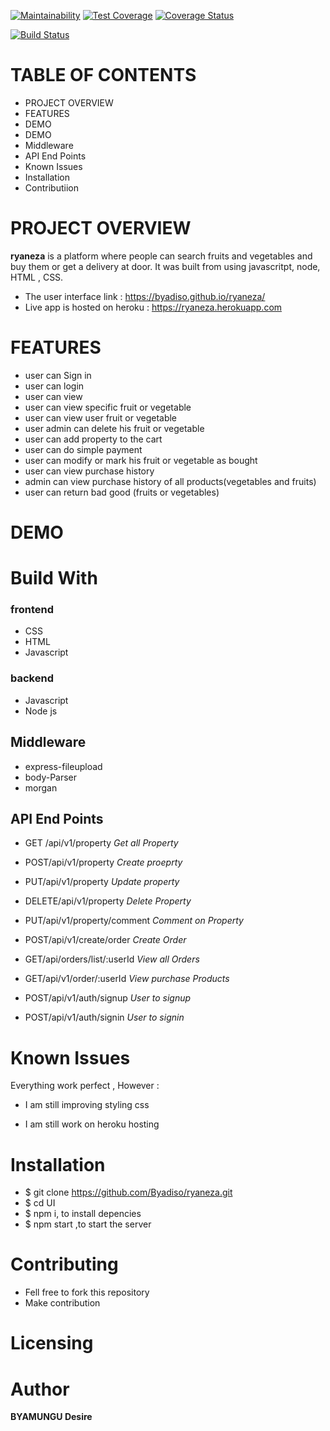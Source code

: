 [![Maintainability](https://api.codeclimate.com/v1/badges/f8910ac7a64bcd78c3a6/maintainability)](https://codeclimate.com/github/Byadiso/UI/maintainability) [![Test Coverage](https://api.codeclimate.com/v1/badges/f8910ac7a64bcd78c3a6/test_coverage)](https://codeclimate.com/github/Byadiso/UI/test_coverage)
[![Coverage Status](https://coveralls.io/repos/github/Byadiso/UI/badge.svg?branch=master)](https://coveralls.io/github/Byadiso/UI?branch=master)

[![Build Status](https://travis-ci.org/Byadiso/UI.svg?branch=develop)](https://travis-ci.org/Byadiso/UI)

# TABLE OF CONTENTS

-   PROJECT OVERVIEW
-   FEATURES
-   DEMO
-   DEMO
-   Middleware
-   API End Points
-   Known Issues
-   Installation
-   Contributiion

# PROJECT OVERVIEW

**ryaneza** is a platform where people can search fruits and vegetables and buy them or get a delivery at door. It was built from using javascritpt, node, HTML , CSS.

-   The user interface link : https://byadiso.github.io/ryaneza/
-   Live app is hosted on heroku : https://ryaneza.herokuapp.com

# FEATURES

-   user can Sign in
-   user can login
-   user can view
-   user can view specific fruit or vegetable
-   user can view user fruit or vegetable
-   user admin can delete his fruit or vegetable
-   user can add property to the cart
-   user can do simple payment
-   user can modify or mark his fruit or vegetable as bought
-   user can view purchase history
-   admin can view purchase history of all products(vegetables and fruits)
-   user can return bad good (fruits or vegetables)

# DEMO

# Build With

### frontend

-   CSS
-   HTML
-   Javascript

### backend

-   Javascript
-   Node js

## Middleware

-   express-fileupload
-   body-Parser
-   morgan

## API End Points

-   GET /api/v1/property _Get all Property_
-   POST/api/v1/property _Create proeprty_
-   PUT/api/v1/property _Update property_
-   DELETE/api/v1/property _Delete Property_
-   PUT/api/v1/property/comment _Comment on Property_
-   POST/api/v1/create/order _Create Order_
-   GET/api/orders/list/:userId _View all Orders_
-   GET/api/v1/order/:userId _View purchase Products_

-   POST/api/v1/auth/signup _User to signup_
-   POST/api/v1/auth/signin _User to signin_

# Known Issues

Everything work perfect , However :

-   I am still improving styling css

-   I am still work on heroku hosting

# Installation

-   \$ git clone https://github.com/Byadiso/ryaneza.git
-   \$ cd UI
-   \$ npm i, to install depencies
-   \$ npm start ,to start the server

# Contributing

-   Fell free to fork this repository
-   Make contribution

# Licensing

# Author

**BYAMUNGU Desire**
